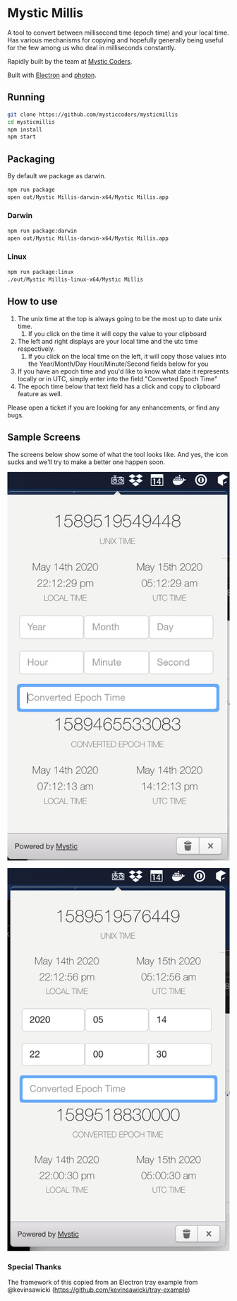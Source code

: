 # Mystic Millis

A tool to convert between millisecond time (epoch time) and your local time. Has various mechanisms for copying and hopefully generally being useful for the few among us who deal in milliseconds constantly.

Rapidly built by the team at [Mystic Coders](https://mysticcoders.com).

Built with [Electron](http://electron.atom.io) and [photon](http://photonkit.com).

## Running

```sh
git clone https://github.com/mysticcoders/mysticmillis
cd mysticmillis
npm install
npm start
```

## Packaging
By default we package as darwin.
```sh
npm run package
open out/Mystic Millis-darwin-x64/Mystic Millis.app
```

### Darwin
```sh
npm run package:darwin
open out/Mystic Millis-darwin-x64/Mystic Millis.app
```

### Linux
```sh
npm run package:linux
./out/Mystic Millis-linux-x64/Mystic Millis
```

## How to use

1. The unix time at the top is always going to be the most up to date unix time. 
   1. If you click on the time it will copy the value to your clipboard
2. The left and right displays are your local time and the utc time respectively.
   1. If you click on the local time on the left, it will copy those values into the Year/Month/Day Hour/Minute/Second fields below for you
3. If you have an epoch time and you'd like to know what date it represents locally or in UTC, simply enter into the field "Converted Epoch Time"
4. The epoch time below that text field has a click and copy to clipboard feature as well.

Please open a ticket if you are looking for any enhancements, or find any bugs.

## Sample Screens

The screens below show some of what the tool looks like. And yes, the icon sucks and we'll try to make a better one happen soon.

![](assets/screen_1.png)

![](assets/screen_2.png)


### Special Thanks

The framework of this copied from an Electron tray example from @kevinsawicki (https://github.com/kevinsawicki/tray-example)
